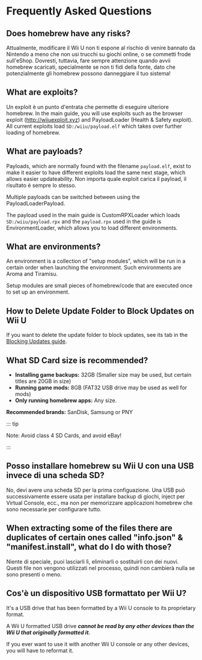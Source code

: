 # Frequently Asked Questions

## Does homebrew have any risks?

Attualmente, modificare il Wii U non ti espone al rischio di venire bannato da Nintendo a meno che non usi trucchi su giochi online, o se commetti frode sull'eShop. Dovresti, tuttavia, fare sempre attenzione quando avvii homebrew scaricati, specialmente se non ti fidi della fonte, dato che potenzialmente gli homebrew possono danneggiare il tuo sistema!

## What are exploits?

Un exploit è un punto d'entrata che permette di eseguire ulteriore homebrew. In the main guide, you will use exploits such as the browser exploit (http://wiiuexploit.xyz) and PayloadLoader (Health & Safety exploit). All current exploits load `SD:/wiiu/payload.elf` which takes over further loading of homebrew.

## What are payloads?

Payloads, which are normally found with the filename `payload.elf`, exist to make it easier to have different exploits load the same next stage, which allows easier updateability. Non importa quale exploit carica il payload, il risultato è sempre lo stesso.

Multiple payloads can be switched between using the PayloadLoaderPayload.

The payload used in the main guide is CustomRPXLoader which loads `SD:/wiiu/payload.rpx` and the `payload.rpx` used in the guide is EnvironmentLoader, which allows you to load different environments.

## What are environments?

An environment is a collection of "setup modules", which will be run in a certain order when launching the environment. Such environments are Aroma and Tiramisu.

Setup modules are small pieces of homebrew/code that are executed once to set up an environment.

## How to Delete Update Folder to Block Updates on Wii U

If you want to delete the update folder to block updates, see its tab in the [Blocking Updates guide](block-updates).

## What SD Card size is recommended?

- **Installing game backups:** 32GB (Smaller size may be used, but certain titles are 20GB in size)
- **Running game mods:** 8GB (FAT32 USB drive may be used as well for mods)
- **Only running homebrew apps:** Any size.

**Recommended brands:** SanDisk, Samsung or PNY

::: tip

Note: Avoid class 4 SD Cards, and avoid eBay!

:::

## Posso installare homebrew su Wii U con una USB invece di una scheda SD?

No, devi avere una scheda SD per la prima configuazione. Una USB può successivamente essere usata per installare backup di giochi, inject per Virtual Console, ecc., ma non per memorizzare applicazioni homebrew che sono necessarie per configurare tutto.

## When extracting some of the files there are duplicates of certain ones called "info.json" & "manifest.install", what do I do with those?

Niente di speciale, puoi lasciarli lì, eliminarli o sostituirli con dei nuovi. Questi file non vengono utilizzati nel processo, quindi non cambierà nulla se sono presenti o meno.

## Cos'è un dispositivo USB formattato per Wii U?

It's a USB drive that has been formatted by a Wii U console to its proprietary format.

A Wii U formatted USB drive _**cannot be read by any other devices than the Wii U that originally formatted it.**_

If you ever want to use it with another Wii U console or any other devices, you will have to reformat it.
